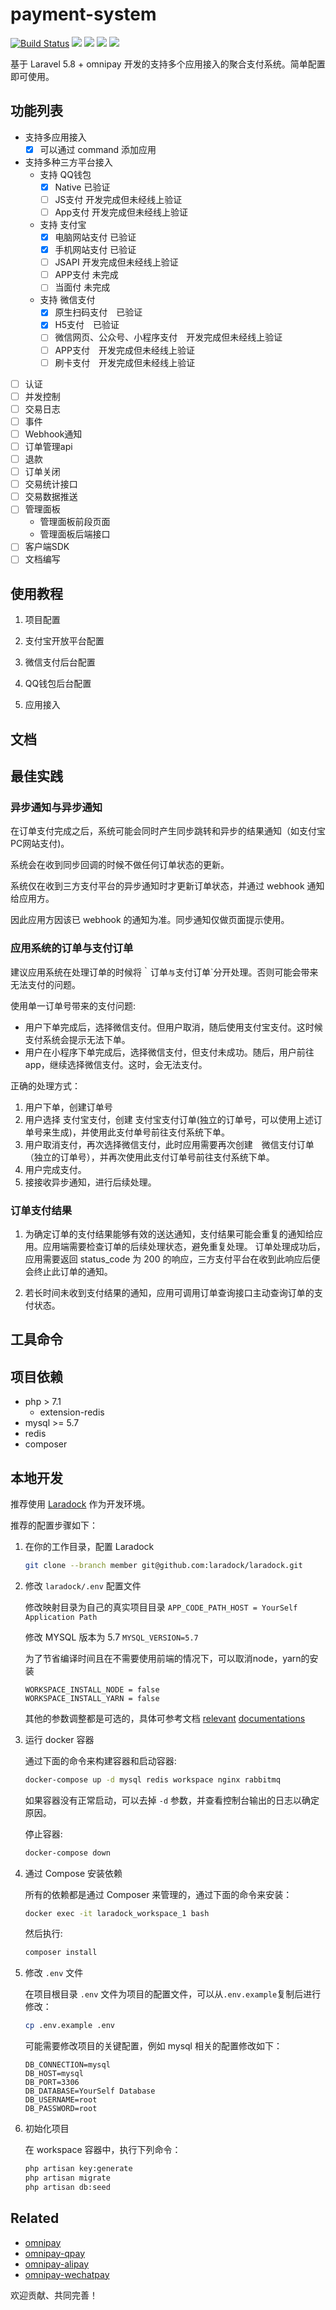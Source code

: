 # payment-system

[![Build Status](https://travis-ci.com/cmzz/payment-system.svg?branch=master)](https://travis-ci.com/cmzz/payment-system)
![](https://img.shields.io/swagger/valid/2.0/https/raw.githubusercontent.com/OAI/OpenAPI-Specification/master/examples/v2.0/json/petstore-expanded.json.svg)
![](https://img.shields.io/badge/php-7.2-blue.svg)
![](https://img.shields.io/badge/mysql-%3E%3D5.7-blue.svg)
![](https://img.shields.io/badge/laravel-5.8-blue.svg)

基于 Laravel 5.8 + omnipay 开发的支持多个应用接入的聚合支付系统。简单配置即可使用。

## 功能列表

- 支持多应用接入
    - [x] 可以通过 command 添加应用
- 支持多种三方平台接入
    - 支持 QQ钱包
        - [x] Native 已验证
        - [ ] JS支付 开发完成但未经线上验证
        - [ ] App支付 开发完成但未经线上验证
    - 支持 支付宝
        - [x] 电脑网站支付 已验证
        - [x] 手机网站支付 已验证
        - [ ] JSAPI 开发完成但未经线上验证
        - [ ] APP支付 未完成
        - [ ] 当面付 未完成
    - 支持 微信支付
        - [x] 原生扫码支付　已验证
        - [x] H5支付　已验证
        - [ ] 微信网页、公众号、小程序支付　开发完成但未经线上验证
        - [ ] APP支付　开发完成但未经线上验证
        - [ ] 刷卡支付　开发完成但未经线上验证
- [ ] 认证
- [ ] 并发控制
- [ ] 交易日志
- [ ] 事件
- [ ] Webhook通知
- [ ] 订单管理api
- [ ] 退款
- [ ] 订单关闭
- [ ] 交易统计接口
- [ ] 交易数据推送
- [ ] 管理面板
    - 管理面板前段页面
    - 管理面板后端接口
- [ ] 客户端SDK
- [ ] 文档编写

## 使用教程
1. 项目配置

2. 支付宝开放平台配置

3. 微信支付后台配置

4. QQ钱包后台配置

5. 应用接入

## 文档


## 最佳实践

### 异步通知与异步通知

在订单支付完成之后，系统可能会同时产生同步跳转和异步的结果通知（如支付宝 PC网站支付)。

系统会在收到同步回调的时候不做任何订单状态的更新。

系统仅在收到三方支付平台的异步通知时才更新订单状态，并通过 webhook 通知给应用方。

因此应用方因该已 webhook 的通知为准。同步通知仅做页面提示使用。

### 应用系统的订单与支付订单

建议应用系统在处理订单的时候将｀订单`与`支付订单`分开处理。否则可能会带来无法支付的问题。

使用单一订单号带来的支付问题:

- 用户下单完成后，选择微信支付。但用户取消，随后使用支付宝支付。这时候支付系统会提示无法下单。
- 用户在小程序下单完成后，选择微信支付，但支付未成功。随后，用户前往app，继续选择微信支付。这时，会无法支付。

正确的处理方式：

1. 用户下单，创建订单号
2. 用户选择 支付宝支付，创建 支付宝支付订单(独立的订单号，可以使用上述订单号来生成)，并使用此支付单号前往支付系统下单。
3. 用户取消支付，再次选择微信支付，此时应用需要再次创建　微信支付订单（独立的订单号），并再次使用此支付订单号前往支付系统下单。
4. 用户完成支付。
5. 接接收异步通知，进行后续处理。
    
### 订单支付结果

1. 为确定订单的支付结果能够有效的送达通知，支付结果可能会重复的通知给应用。应用端需要检查订单的后续处理状态，避免重复处理。
订单处理成功后，应用需要返回 status_code 为 200 的响应，三方支付平台在收到此响应后便会终止此订单的通知。

2. 若长时间未收到支付结果的通知，应用可调用订单查询接口主动查询订单的支付状态。


## 工具命令


## 项目依赖
- php > 7.1
    - extension-redis
- mysql >= 5.7
- redis
- composer 

## 本地开发

推荐使用 [Laradock](https://github.com/laradock/laradock) 作为开发环境。

推荐的配置步骤如下：

1. 在你的工作目录，配置 Laradock
    ```bash
    git clone --branch member git@github.com:laradock/laradock.git
    ```

2. 修改 `laradock/.env` 配置文件

    修改映射目录为自己的真实项目目录 `APP_CODE_PATH_HOST = YourSelf Application Path`
    
    修改 MYSQL 版本为 5.7 `MYSQL_VERSION=5.7`
    
    为了节省编译时间且在不需要使用前端的情况下，可以取消node，yarn的安装
    
    ```
    WORKSPACE_INSTALL_NODE = false
    WORKSPACE_INSTALL_YARN = false
    ```
    
    其他的参数调整都是可选的，具体可参考文档 [relevant](https://docs.docker.com/compose/compose-file/compose-file-v2/) [documentations](http://laradock.io/documentation/) 

3. 运行 docker 容器
    
    通过下面的命令来构建容器和启动容器:
    
    ```bash
    docker-compose up -d mysql redis workspace nginx rabbitmq
    ```
    
    如果容器没有正常启动，可以去掉 `-d` 参数，并查看控制台输出的日志以确定原因。
     
    停止容器: 
    ```bash
    docker-compose down
    ```

4. 通过 Compose 安装依赖
    
    所有的依赖都是通过 Composer 来管理的，通过下面的命令来安装：
    
    ```bash
    docker exec -it laradock_workspace_1 bash
    ```
    
    然后执行:
    
    ```bash
    composer install
    ```

5. 修改 `.env` 文件
    
    在项目根目录 `.env` 文件为项目的配置文件，可以从`.env.example`复制后进行修改：
    
    ```bash
    cp .env.example .env
    ```
    
    可能需要修改项目的关键配置，例如 mysql 相关的配置修改如下：
    
    ``` 
    DB_CONNECTION=mysql
    DB_HOST=mysql
    DB_PORT=3306
    DB_DATABASE=YourSelf Database
    DB_USERNAME=root
    DB_PASSWORD=root
    ```

6. 初始化项目
    
    在 workspace 容器中，执行下列命令：
    
    ```bash
    php artisan key:generate
    php artisan migrate
    php artisan db:seed
    ```

## Related

- [omnipay](https://github.com/thephpleague/omnipay)
- [omnipay-qpay](https://github.com/kuangjy2/omnipay-qpay)
- [omnipay-alipay](https://github.com/lokielse/omnipay-alipay)
- [omnipay-wechatpay](https://github.com/lokielse/omnipay-wechatpay)


欢迎贡献、共同完善！
